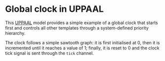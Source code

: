 # Global clock in UPPAAL

This [UPPAAL](https://uppaal.org/) model provides a simple example of a global clock that starts first and controls all other templates through a system-defined priority hierarchy.

The clock follows a simple sawtooth graph: it is first initialised at 0, then it is incremented until it reaches a value of 1; finally, it is reset to 0 and the clock tick signal is sent through the `tick` channel.
